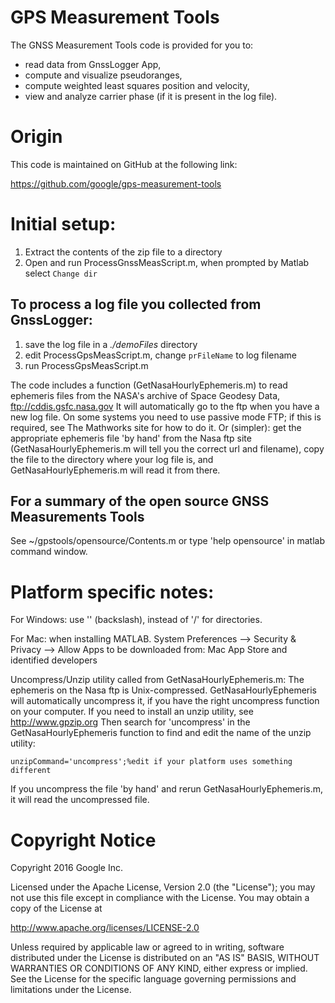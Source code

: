 # GPS Measurement Tools

The GNSS Measurement Tools code is provided for you to:

* read data from GnssLogger App,
* compute and visualize pseudoranges,
* compute weighted least squares position and velocity,
* view and analyze carrier phase (if it is present in the log file).

# Origin

This code is maintained on GitHub at the following link:

https://github.com/google/gps-measurement-tools

# Initial setup:

1. Extract the contents of the zip file to a directory
2. Open and run ProcessGnssMeasScript.m, when prompted by Matlab select `Change dir`

## To process a log file you collected from GnssLogger:

1. save the log file in a *./demoFiles* directory
2. edit ProcessGpsMeasScript.m, change `prFileName` to log filename
3. run ProcessGpsMeasScript.m

The code includes a function (GetNasaHourlyEphemeris.m) to read ephemeris
files from the NASA's archive of Space Geodesy Data, ftp://cddis.gsfc.nasa.gov
It will automatically go to the ftp when you have a new log file.
On some systems you need to use passive mode FTP; if this is required, see
The Mathworks site for how to do it.
Or (simpler): get the appropriate ephemeris file 'by hand' from the Nasa ftp
site (GetNasaHourlyEphemeris.m will tell you the correct url and filename),
copy the file to the directory where your log file is,
and GetNasaHourlyEphemeris.m will read it from there.

## For a summary of the open source GNSS Measurements Tools

See  ~/gpstools/opensource/Contents.m or type 'help opensource' in matlab
command window.

# Platform specific notes:

For Windows: use '\' (backslash), instead of '/' for directories.

For Mac: when installing MATLAB.
System Preferences --> Security & Privacy -->
Allow Apps to be downloaded from: Mac App Store and identified developers

Uncompress/Unzip utility called from GetNasaHourlyEphemeris.m:
The ephemeris on the Nasa ftp is Unix-compressed. GetNasaHourlyEphemeris will
automatically uncompress it, if you have the right uncompress function on your
computer. If you need to install an unzip utility, see http://www.gpzip.org
Then search for 'uncompress' in the GetNasaHourlyEphemeris function to find and
edit the name of the unzip utility:

    unzipCommand='uncompress';%edit if your platform uses something different

If you uncompress the file 'by hand' and rerun GetNasaHourlyEphemeris.m, it will
read the uncompressed file.

# Copyright Notice

Copyright 2016 Google Inc.

Licensed under the Apache License, Version 2.0 (the "License");
you may not use this file except in compliance with the License.
You may obtain a copy of the License at

http://www.apache.org/licenses/LICENSE-2.0

Unless required by applicable law or agreed to in writing, software
distributed under the License is distributed on an "AS IS" BASIS,
WITHOUT WARRANTIES OR CONDITIONS OF ANY KIND, either express or implied.
See the License for the specific language governing permissions and
limitations under the License.